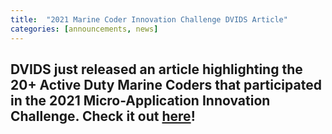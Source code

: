 ```yaml
---
title:  "2021 Marine Coder Innovation Challenge DVIDS Article"
categories: [announcements, news]
---
```


## DVIDS just released an article highlighting the 20+ Active Duty Marine Coders that participated in the 2021 Micro-Application Innovation Challenge.  Check it out [here](https://www.dvidshub.net/news/407879/mef-wins-micro-app-innovation-challenge-against-coders-across-marine-corps)!
